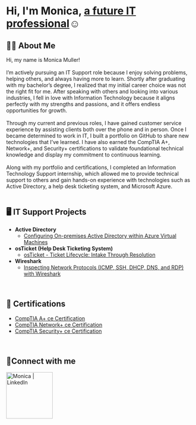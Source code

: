 <h1>Hi, I'm Monica, <a href="https://linkedin.com/in/monica-muller">a future IT professional</a>☺</h1>

<h2>👩‍💻 About Me</h2>

Hi, my name is Monica Muller!
<br>
<br>
I’m actively pursuing an IT Support role because I enjoy solving problems, helping others, and always having more to learn. Shortly after graduating with my bachelor’s degree, I realized that my initial career choice was not the right fit for me. After speaking with others and looking into various industries, I fell in love with Information Technology because it aligns perfectly with my strengths and passions, and it offers endless opportunities for growth.
<br>
<br>
Through my current and previous roles, I have gained customer service experience by assisting clients both over the phone and in person. Once I became determined to work in IT, I built a portfolio on GitHub to share new technologies that I’ve learned. I have also earned the CompTIA A+, Network+, and Security+ certifications to validate foundational technical knowledge and display my commitment to continuous learning.
<br>
<br>
Along with my portfolio and certifications, I completed an Information Technology Support internship, which allowed me to provide technical support to others and gain hands-on experience with technologies such as Active Directory, a help desk ticketing system, and Microsoft Azure.
<br>
<br>

<h2>🖥️ IT Support Projects</h2>

- <b>Active Directory</b>
  - [Configuring On-premises Active Directory within Azure Virtual Machines](https://github.com/MonicaMuller/configure-ad)
- <b>osTicket (Help Desk Ticketing System)</b>
  - [osTicket - Ticket Lifecycle: Intake Through Resolution](https://github.com/MonicaMuller/ticket-lifecycle)
- <b>Wireshark</b>
  - [Inspecting Network Protocols (ICMP, SSH, DHCP, DNS, and RDP) with Wireshark](https://github.com/MonicaMuller/wireshark-network-protocols)
<br>

<h2>📄 Certifications</h2>

- [CompTIA A+ ce Certification](https://www.credly.com/badges/cbe01186-6522-4707-8c79-97e324b8ba76/public_url)
- [CompTIA Network+ ce Certification](https://www.credly.com/badges/71d3c00d-15a5-49c5-b228-bfcc308c3737/public_url)
- [CompTIA Security+ ce Certification](https://www.credly.com/badges/ed8a36b6-d2c2-40c1-ba53-b5b8e4738c33/public_url)
<br>

<h2>🤳Connect with me</h2>

[<img align="left" alt="Monica | LinkedIn" width="125px" src="https://img.shields.io/badge/LinkedIn-0077B5?style=for-the-badge&logo=linkedin&logoColor=white" />][linkedin]

[linkedin]: https://linkedin.com/in/monica-muller
